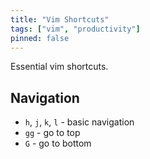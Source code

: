 ```yaml
---
title: "Vim Shortcuts"
tags: ["vim", "productivity"]
pinned: false
---
```


Essential vim shortcuts.

## Navigation

- `h`, `j`, `k`, `l` - basic navigation
- `gg` - go to top
- `G` - go to bottom
